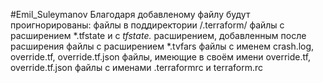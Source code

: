 #Emil_Suleymanov
Благодаря добавленому файлу будут проигнорированы:
файлы в поддиректории /.terraform/
файлы с расширением *.tfstate и с *tfstate.*  расширением, добавленным после расширения
файлы с расширением *.tvfars
файлы с именем crash.log, override.tf, override.tf.json
файлы, имеющие в своём имени override.tf, override.tf.json
файлы с именами .terraformrc и terraform.rc



